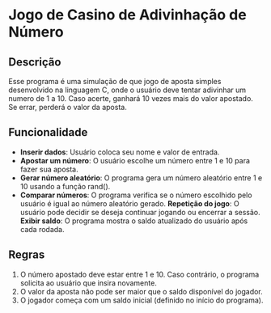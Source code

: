 # Jogo de Casino de Adivinhação de Número

## Descrição 

Esse programa é uma simulação de que jogo de aposta simples desenvolvido na linguagem C, onde o usuário deve tentar adivinhar um numero de 1 a 10. Caso acerte, ganhará 10 vezes mais do valor apostado. Se errar, perderá o valor da aposta.

## Funcionalidade

- **Inserir dados**: Usuário coloca seu nome e valor de entrada.
- **Apostar um número**: O usuário escolhe um número entre 1 e 10 para fazer sua aposta.
- **Gerar número aleatório**: O programa gera um número aleatório entre 1 e 10 usando a função rand().
- **Comparar números**: O programa verifica se o número escolhido pelo usuário é igual ao número aleatório gerado.
**Repetição do jogo**: O usuário pode decidir se deseja continuar jogando ou encerrar a sessão.
**Exibir saldo**: O programa mostra o saldo atualizado do usuário após cada rodada.

## Regras

1. O número apostado deve estar entre 1 e 10. Caso contrário, o programa solicita ao usuário que insira novamente.
2. O valor da aposta não pode ser maior que o saldo disponível do jogador.
3. O jogador começa com um saldo inicial (definido no início do programa).